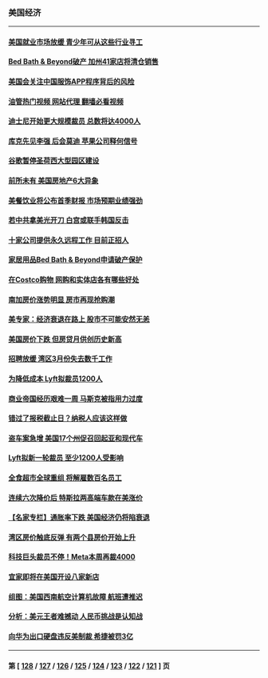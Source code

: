 ### 美国经济
---
#### [美国就业市场放缓 青少年可从这些行业寻工](../../pages/ncid1078158/n13981001.md?04252045) 
#### [Bed Bath & Beyond破产 加州41家店将清仓销售](../../pages/ncid1078158/n13980938.md?04252045) 
#### [美国会关注中国服饰APP程序背后的风险](../../pages/ncid1078158/n13980854.md?04252045) 
#### [油管热门视频 网站代理 翻墙必看视频](http://138.2.39.72:81/youtube.html?epic-marker?04252045)
#### [迪士尼开始更大规模裁员 总数将达4000人](../../pages/ncid1078158/n13980763.md?04252045) 
#### [库克先见李强 后会莫迪 苹果公司释何信号](../../pages/ncid1078158/n13979826.md?04252045) 
#### [谷歌暂停圣荷西大型园区建设](../../pages/ncid1078158/n13980299.md?04252045) 
#### [前所未有 美国房地产6大异象](../../pages/ncid1078158/n13980207.md?04252045) 
#### [美餐饮业将公布首季财报 市场预期业绩强劲](../../pages/ncid1078158/n13979895.md?04252045) 
#### [若中共拿美光开刀 白宫或联手韩国反击](../../pages/ncid1078158/n13979985.md?04252045) 
#### [十家公司提供永久远程工作 目前正招人](../../pages/ncid1078158/n13979911.md?04252045) 
#### [家居用品Bed Bath & Beyond申请破产保护](../../pages/ncid1078158/n13979771.md?04252045) 
#### [在Costco购物 网购和实体店各有哪些好处](../../pages/ncid1078158/n13976979.md?04252045) 
#### [南加房价涨势明显 房市再现抢购潮](../../pages/ncid1078158/n13979402.md?04252045) 
#### [美专家：经济衰退在路上 股市不可能安然无恙](../../pages/ncid1078158/n13979325.md?04252045) 
#### [美国房价下跌 但房贷月供创历史新高](../../pages/ncid1078158/n13979281.md?04252045) 
#### [招聘放缓 湾区3月份失去数千工作](../../pages/ncid1078158/n13978906.md?04252045) 
#### [为降低成本 Lyft拟裁员1200人](../../pages/ncid1078158/n13978868.md?04252045) 
#### [商业帝国经历艰难一周 马斯克被指用力过度](../../pages/ncid1078158/n13978598.md?04252045) 
#### [错过了报税截止日？纳税人应该这样做](../../pages/ncid1078158/n13978772.md?04252045) 
#### [盗车案急增 美国17个州促召回起亚和现代车](../../pages/ncid1078158/n13978597.md?04252045) 
#### [Lyft拟新一轮裁员 至少1200人受影响](../../pages/ncid1078158/n13978557.md?04252045) 
#### [全食超市全球重组 将解雇数百名员工](../../pages/ncid1078158/n13978530.md?04252045) 
#### [连续六次降价后 特斯拉两高端车款在美涨价](../../pages/ncid1078158/n13978510.md?04252045) 
#### [【名家专栏】通胀率下跌 美国经济仍将陷衰退](../../pages/ncid1078158/n13975024.md?04252045) 
#### [湾区房价触底反弹 有两个县房价开始上升](../../pages/ncid1078158/n13978098.md?04252045) 
#### [科技巨头裁员不停！Meta本周再裁4000](../../pages/ncid1078158/n13978069.md?04252045) 
#### [宜家即将在美国开设八家新店](../../pages/ncid1078158/n13977757.md?04252045) 
#### [组图：美国西南航空计算机故障 航班遭推迟](../../pages/ncid1078158/n13977360.md?04252045) 
#### [分析：美元王者难撼动 人民币挑战是认知战](../../pages/ncid1078158/n13976125.md?04252045) 
#### [向华为出口硬盘违反美制裁 希捷被罚3亿](../../pages/ncid1078158/n13976812.md?04252045) 

---
#### 第 [ [128](./128.md?04252045) / [127](./127.md?04252045) / [126](./126.md?04252045) / [125](./125.md?04252045) / [124](./124.md?04252045) / [123](./123.md?04252045) / [122](./122.md?04252045) / [121](./121.md?04252045) ] 页
